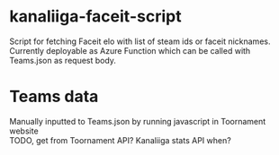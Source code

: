 # kanaliiga-faceit-script
Script for fetching Faceit elo with list of steam ids or faceit nicknames.  
Currently deployable as Azure Function which can be called with Teams.json as request body.

# Teams data
Manually inputted to Teams.json by running javascript in Toornament website  
TODO, get from Toornament API? Kanaliiga stats API when?
